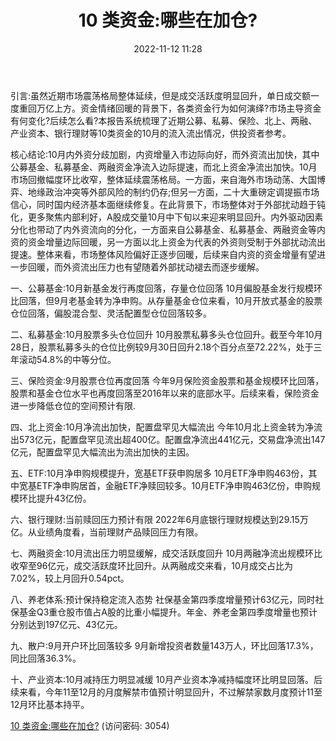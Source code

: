 ﻿---
title: 10 类资金:哪些在加仓?
date: 2022-11-12 11:28
tags:
- 策略研究
updated: 1970-01-01 08:00:00
---

引言:虽然近期市场震荡格局整体延续，但是成交活跃度明显回升，单日成交额一度重回万亿上方。资金情绪回暖的背景下，各类资金行为如何演绎?市场主导资金有何变化?后续怎么看?本报告系统梳理了近期公募、私募、保险、北上、两融、产业资本、银行理财等10类资金的10月的流入流出情况，供投资者参考。

核心结论:10月内外资分歧加剧，内资增量入市边际向好，而外资流出加快，其中公募基金、私募基金、两融资金净流入边际提速，而北上资金净流出加快。10月市场回撤幅度环比收窄，整体延续震荡格局。一方面，来自海外市场动荡、大国博弈、地缘政治冲突等外部风险的制约仍存;但另一方面，二十大重磅定调提振市场信心，同时国内经济基本面继续修复。在此背景下，市场整体对于外部扰动趋于钝化，更多聚焦内部利好，A股成交量10月中下旬以来迎来明显回升。内外驱动因素分化也带动了内外资流向的分化，一方面来自公募基金、私募基金、两融资金等内资的资金增量边际回暖，另一方面以北上资金为代表的外资则受制于外部扰动流出提速。整体来看，市场整体风险偏好正逐步回暖，后续来自内资的资金增量有望进一步回暖，而外资流出压力也有望随着外部扰动褪去而逐步缓解。

一、公募基金:10月新基金发行再度回落，存量仓位回落
10月偏股基金发行规模环比回落，但9月老基金转为净申购。从存量基金仓位来看，10月开放式基金的股票仓位回落，偏股混合型、灵活配置型仓位回落较多。

二、私募基金:10月股票多头仓位回升
10月股票私募多头仓位回升。截至今年10月28日，股票私募多头的仓位比例较9月30日回升2.18个百分点至72.22%，处于三年滚动54.8%的中等分位。

三、保险资金:9月股票仓位再度回落
今年9月保险资金股票和基金规模环比回落，股票和基金仓位水平也再度回落至2016年以来的底部水平。后续来看，保险资金进一步降低仓位的空间预计有限.
<!-- more -->
四、北上资金:10月净流出加快，配置盘罕见大幅流出
今年10月北上资金转为净流出573亿元，配置盘罕见流出超400亿。配置盘净流出441亿元，交易盘净流出147亿元，配置盘罕见大幅流出为流出加快的主因。

五、ETF:10月净申购规模提升，宽基ETF获申购居多
10月ETF净申购463份，其中宽基ETF净申购居首，金融ETF净赎回较多。10月ETF净申购463亿份，申购规模环比提升43亿份。

六、银行理财:当前赎回压力预计有限
2022年6月底银行理财规模达到29.15万亿。从业绩角度看，当前理财产品赎回压力有限。

七、两融资金:10月流出压力明显缓解，成交活跃度回升
10月两融净流出规模环比收窄至96亿元，成交活跃度环比回升。从两融成交来看，10月成交占比为7.02%，较上月回升0.54pct。

八、养老体系:预计保持稳定流入态势
社保基金第四季度增量预计63亿元，同时社保基金Q3重仓股市值占A股的比重小幅提升。年金、养老金第四季度增量也预计分别达到197亿元、43亿元。

九、散户:9月开户环比回落较多
9月新增投资者数量143万人，环比回落17.3%，同比回落36.3%。

十、产业资本:10月减持压力明显减缓
10月产业资本净减持幅度环比明显回落。后续来看，今年11至12月的月度解禁市值预计明显回升，不过解禁家数月度预计11至12月环比基本持平。

[10 类资金:哪些在加仓?](https://url12.ctfile.com/f/3948612-723009256-fccf70?p=3054)
(访问密码: 3054)

